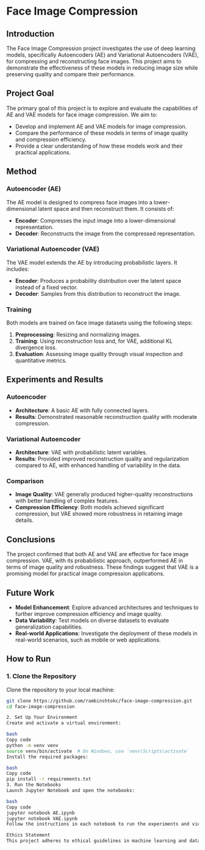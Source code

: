 # Face Image Compression

## Introduction

The Face Image Compression project investigates the use of deep learning models, specifically Autoencoders (AE) and Variational Autoencoders (VAE), for compressing and reconstructing face images. This project aims to demonstrate the effectiveness of these models in reducing image size while preserving quality and compare their performance.

## Project Goal

The primary goal of this project is to explore and evaluate the capabilities of AE and VAE models for face image compression. We aim to:

- Develop and implement AE and VAE models for image compression.
- Compare the performance of these models in terms of image quality and compression efficiency.
- Provide a clear understanding of how these models work and their practical applications.

## Method

### Autoencoder (AE)

The AE model is designed to compress face images into a lower-dimensional latent space and then reconstruct them. It consists of:

- **Encoder**: Compresses the input image into a lower-dimensional representation.
- **Decoder**: Reconstructs the image from the compressed representation.

### Variational Autoencoder (VAE)

The VAE model extends the AE by introducing probabilistic layers. It includes:

- **Encoder**: Produces a probability distribution over the latent space instead of a fixed vector.
- **Decoder**: Samples from this distribution to reconstruct the image.

### Training

Both models are trained on face image datasets using the following steps:

1. **Preprocessing**: Resizing and normalizing images.
2. **Training**: Using reconstruction loss and, for VAE, additional KL divergence loss.
3. **Evaluation**: Assessing image quality through visual inspection and quantitative metrics.

## Experiments and Results

### Autoencoder

- **Architecture**: A basic AE with fully connected layers.
- **Results**: Demonstrated reasonable reconstruction quality with moderate compression.

### Variational Autoencoder

- **Architecture**: VAE with probabilistic latent variables.
- **Results**: Provided improved reconstruction quality and regularization compared to AE, with enhanced handling of variability in the data.

### Comparison

- **Image Quality**: VAE generally produced higher-quality reconstructions with better handling of complex features.
- **Compression Efficiency**: Both models achieved significant compression, but VAE showed more robustness in retaining image details.

## Conclusions

The project confirmed that both AE and VAE are effective for face image compression. VAE, with its probabilistic approach, outperformed AE in terms of image quality and robustness. These findings suggest that VAE is a promising model for practical image compression applications.

## Future Work

- **Model Enhancement**: Explore advanced architectures and techniques to further improve compression efficiency and image quality.
- **Data Variability**: Test models on diverse datasets to evaluate generalization capabilities.
- **Real-world Applications**: Investigate the deployment of these models in real-world scenarios, such as mobile or web applications.

## How to Run

### 1. Clone the Repository

Clone the repository to your local machine:

```bash
git clone https://github.com/rambinshtokc/face-image-compression.git
cd face-image-compression

2. Set Up Your Environment
Create and activate a virtual environment:

bash
Copy code
python -m venv venv
source venv/bin/activate  # On Windows, use `venv\Scripts\activate`
Install the required packages:

bash
Copy code
pip install -r requirements.txt
3. Run the Notebooks
Launch Jupyter Notebook and open the notebooks:

bash
Copy code
jupyter notebook AE.ipynb
jupyter notebook VAE.ipynb
Follow the instructions in each notebook to run the experiments and view results.

Ethics Statement
This project adheres to ethical guidelines in machine learning and data science. We ensure that all data used is anonymized and handled with confidentiality. The models and methods presented aim to advance knowledge and applications in image compression while respecting privacy and ethical considerations.
